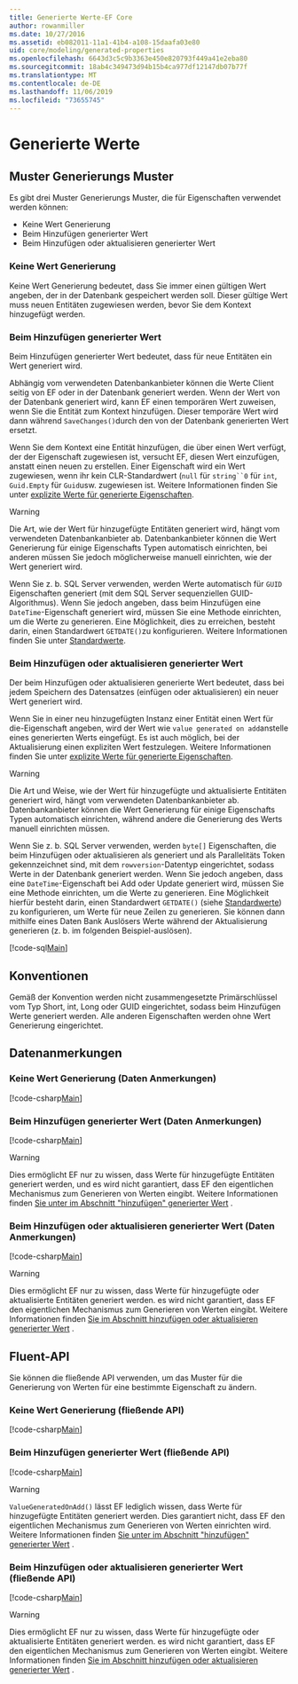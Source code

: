```yaml
---
title: Generierte Werte-EF Core
author: rowanmiller
ms.date: 10/27/2016
ms.assetid: eb082011-11a1-41b4-a108-15daafa03e80
uid: core/modeling/generated-properties
ms.openlocfilehash: 6643d3c5c9b3363e450e820793f449a41e2eba80
ms.sourcegitcommit: 18ab4c349473d94b15b4ca977df12147db07b77f
ms.translationtype: MT
ms.contentlocale: de-DE
ms.lasthandoff: 11/06/2019
ms.locfileid: "73655745"
---
```

# <a name="generated-values"></a>Generierte Werte

## <a name="value-generation-patterns"></a>Muster Generierungs Muster

Es gibt drei Muster Generierungs Muster, die für Eigenschaften verwendet werden können:

* Keine Wert Generierung
* Beim Hinzufügen generierter Wert
* Beim Hinzufügen oder aktualisieren generierter Wert

### <a name="no-value-generation"></a>Keine Wert Generierung

Keine Wert Generierung bedeutet, dass Sie immer einen gültigen Wert angeben, der in der Datenbank gespeichert werden soll. Dieser gültige Wert muss neuen Entitäten zugewiesen werden, bevor Sie dem Kontext hinzugefügt werden.

### <a name="value-generated-on-add"></a>Beim Hinzufügen generierter Wert

Beim Hinzufügen generierter Wert bedeutet, dass für neue Entitäten ein Wert generiert wird.

Abhängig vom verwendeten Datenbankanbieter können die Werte Client seitig von EF oder in der Datenbank generiert werden. Wenn der Wert von der Datenbank generiert wird, kann EF einen temporären Wert zuweisen, wenn Sie die Entität zum Kontext hinzufügen. Dieser temporäre Wert wird dann während `SaveChanges()`durch den von der Datenbank generierten Wert ersetzt.

Wenn Sie dem Kontext eine Entität hinzufügen, die über einen Wert verfügt, der der Eigenschaft zugewiesen ist, versucht EF, diesen Wert einzufügen, anstatt einen neuen zu erstellen. Einer Eigenschaft wird ein Wert zugewiesen, wenn ihr kein CLR-Standardwert (`null` für `string``0` für `int`, `Guid.Empty` für `Guid`usw. zugewiesen ist. Weitere Informationen finden Sie unter [explizite Werte für generierte Eigenschaften](../saving/explicit-values-generated-properties.md).

> [!WARNING]  
> Die Art, wie der Wert für hinzugefügte Entitäten generiert wird, hängt vom verwendeten Datenbankanbieter ab. Datenbankanbieter können die Wert Generierung für einige Eigenschafts Typen automatisch einrichten, bei anderen müssen Sie jedoch möglicherweise manuell einrichten, wie der Wert generiert wird.
>
> Wenn Sie z. b. SQL Server verwenden, werden Werte automatisch für `GUID` Eigenschaften generiert (mit dem SQL Server sequenziellen GUID-Algorithmus). Wenn Sie jedoch angeben, dass beim Hinzufügen eine `DateTime`-Eigenschaft generiert wird, müssen Sie eine Methode einrichten, um die Werte zu generieren. Eine Möglichkeit, dies zu erreichen, besteht darin, einen Standardwert `GETDATE()`zu konfigurieren. Weitere Informationen finden Sie unter [Standardwerte](relational/default-values.md).

### <a name="value-generated-on-add-or-update"></a>Beim Hinzufügen oder aktualisieren generierter Wert

Der beim Hinzufügen oder aktualisieren generierte Wert bedeutet, dass bei jedem Speichern des Datensatzes (einfügen oder aktualisieren) ein neuer Wert generiert wird.

Wenn Sie in einer neu hinzugefügten Instanz einer Entität einen Wert für die-Eigenschaft angeben, wird der Wert wie `value generated on add`anstelle eines generierten Werts eingefügt. Es ist auch möglich, bei der Aktualisierung einen expliziten Wert festzulegen. Weitere Informationen finden Sie unter [explizite Werte für generierte Eigenschaften](../saving/explicit-values-generated-properties.md).

> [!WARNING]
> Die Art und Weise, wie der Wert für hinzugefügte und aktualisierte Entitäten generiert wird, hängt vom verwendeten Datenbankanbieter ab. Datenbankanbieter können die Wert Generierung für einige Eigenschafts Typen automatisch einrichten, während andere die Generierung des Werts manuell einrichten müssen.
>
> Wenn Sie z. b. SQL Server verwenden, werden `byte[]` Eigenschaften, die beim Hinzufügen oder aktualisieren als generiert und als Parallelitäts Token gekennzeichnet sind, mit dem `rowversion`-Datentyp eingerichtet, sodass Werte in der Datenbank generiert werden. Wenn Sie jedoch angeben, dass eine `DateTime`-Eigenschaft bei Add oder Update generiert wird, müssen Sie eine Methode einrichten, um die Werte zu generieren. Eine Möglichkeit hierfür besteht darin, einen Standardwert `GETDATE()` (siehe [Standardwerte](relational/default-values.md)) zu konfigurieren, um Werte für neue Zeilen zu generieren. Sie können dann mithilfe eines Daten Bank Auslösers Werte während der Aktualisierung generieren (z. b. im folgenden Beispiel-auslösen).
>
> [!code-sql[Main](../../../samples/core/Modeling/FluentAPI/ValueGeneratedOnAddOrUpdate.sql)]

## <a name="conventions"></a>Konventionen

Gemäß der Konvention werden nicht zusammengesetzte Primärschlüssel vom Typ Short, int, Long oder GUID eingerichtet, sodass beim Hinzufügen Werte generiert werden. Alle anderen Eigenschaften werden ohne Wert Generierung eingerichtet.

## <a name="data-annotations"></a>Datenanmerkungen

### <a name="no-value-generation-data-annotations"></a>Keine Wert Generierung (Daten Anmerkungen)

[!code-csharp[Main](../../../samples/core/Modeling/DataAnnotations/ValueGeneratedNever.cs#Sample)]

### <a name="value-generated-on-add-data-annotations"></a>Beim Hinzufügen generierter Wert (Daten Anmerkungen)

[!code-csharp[Main](../../../samples/core/Modeling/DataAnnotations/ValueGeneratedOnAdd.cs#Sample)]

> [!WARNING]  
> Dies ermöglicht EF nur zu wissen, dass Werte für hinzugefügte Entitäten generiert werden, und es wird nicht garantiert, dass EF den eigentlichen Mechanismus zum Generieren von Werten eingibt. Weitere Informationen finden [Sie unter im Abschnitt "hinzufügen" generierter Wert](#value-generated-on-add) .

### <a name="value-generated-on-add-or-update-data-annotations"></a>Beim Hinzufügen oder aktualisieren generierter Wert (Daten Anmerkungen)

[!code-csharp[Main](../../../samples/core/Modeling/DataAnnotations/ValueGeneratedOnAddOrUpdate.cs#Sample)]

> [!WARNING]  
> Dies ermöglicht EF nur zu wissen, dass Werte für hinzugefügte oder aktualisierte Entitäten generiert werden. es wird nicht garantiert, dass EF den eigentlichen Mechanismus zum Generieren von Werten eingibt. Weitere Informationen finden [Sie im Abschnitt hinzufügen oder aktualisieren generierter Wert](#value-generated-on-add-or-update) .

## <a name="fluent-api"></a>Fluent-API

Sie können die fließende API verwenden, um das Muster für die Generierung von Werten für eine bestimmte Eigenschaft zu ändern.

### <a name="no-value-generation-fluent-api"></a>Keine Wert Generierung (fließende API)

[!code-csharp[Main](../../../samples/core/Modeling/FluentAPI/ValueGeneratedNever.cs#Sample)]

### <a name="value-generated-on-add-fluent-api"></a>Beim Hinzufügen generierter Wert (fließende API)

[!code-csharp[Main](../../../samples/core/Modeling/FluentAPI/ValueGeneratedOnAdd.cs#Sample)]

> [!WARNING]  
> `ValueGeneratedOnAdd()` lässt EF lediglich wissen, dass Werte für hinzugefügte Entitäten generiert werden. Dies garantiert nicht, dass EF den eigentlichen Mechanismus zum Generieren von Werten einrichten wird.  Weitere Informationen finden [Sie unter im Abschnitt "hinzufügen" generierter Wert](#value-generated-on-add) .

### <a name="value-generated-on-add-or-update-fluent-api"></a>Beim Hinzufügen oder aktualisieren generierter Wert (fließende API)

[!code-csharp[Main](../../../samples/core/Modeling/FluentAPI/ValueGeneratedOnAddOrUpdate.cs#Sample)]

> [!WARNING]  
> Dies ermöglicht EF nur zu wissen, dass Werte für hinzugefügte oder aktualisierte Entitäten generiert werden. es wird nicht garantiert, dass EF den eigentlichen Mechanismus zum Generieren von Werten eingibt. Weitere Informationen finden [Sie im Abschnitt hinzufügen oder aktualisieren generierter Wert](#value-generated-on-add-or-update) .
